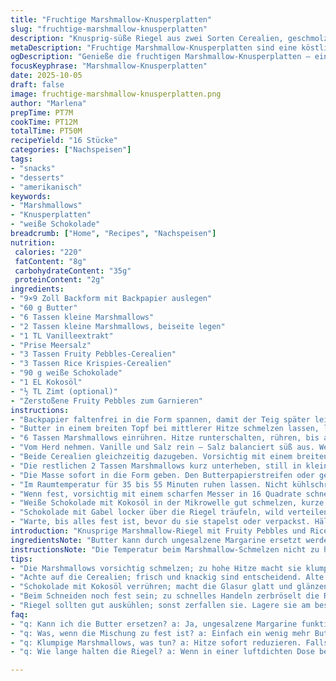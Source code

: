 ```yaml
---
title: "Fruchtige Marshmallow-Knusperplatten"
slug: "fruchtige-marshmallow-knusperplatten"
description: "Knusprig-süße Riegel aus zwei Sorten Cerealien, geschmolzenen Marshmallows und Butter, getoppt mit weißer Schokolade und knackigen Frucht-Pebbles. Leicht abgewandelt mit Kokosöl statt Butter im Finish und einer Prise Zimt für die extra Geschmacksnote. Einfach zuzubereiten in einem quadratischen Backblech, perfekt in 16 Stücke geschnitten. Eine Mischung aus knusprig, weich und fruchtig-süß, die im Mund schmilzt, mit sichtbaren Marshmallow-Nestern und zartem Schokoguss obendrauf. Ein Klassiker, den ich oft verfeinere für abwechslungsreichen Genuss."
metaDescription: "Fruchtige Marshmallow-Knusperplatten sind eine köstliche Mischung aus Cerealien und Marshmallows. Ein echter Süßigkeitenklassiker aus der amerikanischen Küche."
ogDescription: "Genieße die fruchtigen Marshmallow-Knusperplatten – eine leckere Mischung aus Cerealien, geschmolzenen Marshmallows und Schokolade. Perfekt zum Teilen."
focusKeyphrase: "Marshmallow-Knusperplatten"
date: 2025-10-05
draft: false
image: fruchtige-marshmallow-knusperplatten.png
author: "Marlena"
prepTime: PT7M
cookTime: PT12M
totalTime: PT50M
recipeYield: "16 Stücke"
categories: ["Nachspeisen"]
tags:
- "snacks"
- "desserts"
- "amerikanisch"
keywords:
- "Marshmallows"
- "Knusperplatten"
- "weiße Schokolade"
breadcrumb: ["Home", "Recipes", "Nachspeisen"]
nutrition: 
 calories: "220"
 fatContent: "8g"
 carbohydrateContent: "35g"
 proteinContent: "2g"
ingredients:
- "9×9 Zoll Backform mit Backpapier auslegen"
- "60 g Butter"
- "6 Tassen kleine Marshmallows"
- "2 Tassen kleine Marshmallows, beiseite legen"
- "1 TL Vanilleextrakt"
- "Prise Meersalz"
- "3 Tassen Fruity Pebbles-Cerealien"
- "3 Tassen Rice Krispies-Cerealien"
- "90 g weiße Schokolade"
- "1 EL Kokosöl"
- "½ TL Zimt (optional)"
- "Zerstoßene Fruity Pebbles zum Garnieren"
instructions:
- "Backpapier faltenfrei in die Form spannen, damit der Teig später leicht herausgehoben werden kann."
- "Butter in einem breiten Topf bei mittlerer Hitze schmelzen lassen, lieber langsam. Keine braune Butter!"
- "6 Tassen Marshmallows einrühren. Hitze runterschalten, rühren, bis alles glänzend und sämig fließt. Kleine Blasen zeigen perfekte Temperatur."
- "Vom Herd nehmen. Vanille und Salz rein – Salz balanciert süß aus. Wenn du Zimt magst, jetzt mit rein, gibt ein warmes Aroma."
- "Beide Cerealien gleichzeitig dazugeben. Vorsichtig mit einem breiten Löffel unterheben, nicht zu stark zerquetschen. Man will klare Cerealienstrukturen behalten."
- "Die restlichen 2 Tassen Marshmallows kurz unterheben, still in kleinen Stücken sichtbar lassen. Sie schmelzen später im Ofen nach und sorgen für Biss."
- "Die Masse sofort in die Form geben. Den Butterpapierstreifen oder gesprayte Hände zum Glattstreichen benutzen. Leicht andrücken, aber nicht zu fest schmieren, sonst werden die Riegel zäh."
- "Im Raumtemperatur für 35 bis 55 Minuten ruhen lassen. Nicht kühlschrankkalt, sonst brechen die Riegel beim Schneiden. Deckel auf, wenn sie länger draußen stehen."
- "Wenn fest, vorsichtig mit einem scharfen Messer in 16 Quadrate schneiden. Verwende ein langes Messer und säge sanft, nicht pressen."
- "Weiße Schokolade mit Kokosöl in der Mikrowelle gut schmelzen, kurze Pausen zum Rühren einplanen. Kokosöl macht die Glasur elastischer und glänzender als nur Schokolade."
- "Schokolade mit Gabel locker über die Riegel träufeln, wild verteilen. Mit zerquetschten Fruity Pebbles toppen – gibt Crunch und Farbe."
- "Warte, bis alles fest ist, bevor du sie stapelst oder verpackst. Hält ohne Kühlschrank mehrere Tage gut, aber frische Marshmallows bleiben am besten knackig."
introduction: "Knusprige Marshmallow-Riegel mit Fruity Pebbles und Rice Krispies sind Retro pur. Ich erinnere mich an die erste Versuchsladung, bei der ich fast alles zu einem geschmolzenen Klumpen verrührt habe. Die Kür besteht darin, die Marshmallows nur genau genug schmelzen zu lassen und die Cerealien mit Fingerspitzengefühl unterzumischen. So bleiben die Stücke käsig zäh mit knackigen Einschüben, ohne matschig zu werden. Ich habe dieses Mal noch Zimt dazugegeben – der spielt mit der Süße und hebt das Aroma überraschend gut. Die weiße Schokolade zum Schluss mit Kokosöl zu mischen, macht den Guss samtig und verhindert das Verhärten zu Staub. Beim Schneiden sollte man geduldig sein, ein zu schnelles Schlitzen zerbröselt die Riegel. Für mich machen die noch sichtbaren Marshmallowstückchen optisch und geschmacklich hier den Unterschied – ein wenig fluffig und nicht komplett verschmolzen. Optimal für Nascher, die mehr als nur klebrigen Zucker wollen."
ingredientsNote: "Butter kann durch ungesalzene Margarine ersetzt werden, falls Milchprodukte gemieden werden sollen. Anstelle der Mini-Marshmallows eignen sich auch vegane Marshmallows, hier aber auf Qualität achten, manche lösen sich schlechter auf. Vanilleextrakt bitte hochwertig – billiger kann bitter sein. Ich rate bei den Cerealien, immer frisch und knackig zu nehmen; altbackene knicken schnell beim Rühren. Frucht-Pebbles geben Zucker und Fruchtaromen, wer sie nicht da hat, kann z.B. puffigen Cornflakes in ähnlicher Menge nehmen, das ändert den Geschmack minimal. Die weiße Schokolade klappt mit Kuvertüre besser, sonst immer kurz und sanft schmelzen, sonst brennt die Masse an. Kokosöl macht die Glasur stabiler und glänzende, alternativ ein neutrales Öl oder Butter. Zimt optional, hebt die Süße subtil, angefangen mit wenig."
instructionsNote: "Die Temperatur beim Marshmallow-Schmelzen nicht zu hoch, sonst werden sie klumpig oder braun. Topf von innen schnell abkratzen, damit nichts anbrennt. Beim Einrühren der Cerealien nicht zu viel rühren, sonst werden sie matschig und brechen die Struktur. Kleine Marshmallow-Stücke ganz am Schluss nur kurz unterheben – sie schmelzen dann im warmen Teig weiter und sorgen für angenehme Häppchen. Beim Verteilen in die Form am besten den Butterpapierstreifen als Hilfsmittel nehmen, damit nicht alles am Löffel kleben bleibt. Riegel gut auskühlen lassen, bevor sie in Form geschnitten werden, sonst zerfallen sie. Weiß-schokoladen-Guss sollte immer sanft eingearbeitet werden, Gabelzinken helfen, eine dekorative unregelmäßige Struktur zu bekommen. Mit zerdrückten Fruity Pebbles garnieren, solange der Guss noch feucht ist. Die Riegel lagern am besten in luftdichter Dose bei Raumtemperatur. Sollte der Guss zu schnell hart werden, kurz mit der Hand erwärmen und nacharbeiten."
tips:
- "Die Marshmallows vorsichtig schmelzen; zu hohe Hitze macht sie klumpig. Rühren, bis alles schön glänzt. Kleine Blasen sind ein gutes Zeichen. Die restantes Marshmallows am Ende hinzugeben; das sorgt für den richtigen Biss."
- "Achte auf die Cerealien; frisch und knackig sind entscheidend. Alte Cerealien zerbröseln schnell und machen den Riegel matschig. Wenn du fruchtige Pebbles nicht hast, funktionieren puffige Cornflakes gut, Geschmack bleibt fast gleich."
- "Schokolade mit Kokosöl verrühren; macht die Glasur glatt und glänzend. Wenn sie zu schnell hart wird, einfach in den Händen aufwärmen. Es hilft, die Technik beim Schmelzen zu beachten – lieber langsame Temperatur."
- "Beim Schneiden noch fest sein; zu schnelles Handeln zerbröselt die Riegel. Ein scharfes, langes Messer verwenden; das gibt eine saubere Kante. Geduld ist auch hier der Schlüssel, ruhig sägen statt drücken."
- "Riegel sollten gut auskühlen; sonst zerfallen sie. Lagere sie am besten in einer luftdichten Dose. Wenn sie zu hart werden, kann etwas Feuchtigkeit helfen, sie wieder weich zu machen. Echt praktisch."
faq:
- "q: Kann ich die Butter ersetzen? a: Ja, ungesalzene Margarine funktioniert gut. Achte aber auf die Qualität der Margarine; pflegeleicht geht vielleicht nicht immer."
- "q: Was, wenn die Mischung zu fest ist? a: Einfach ein wenig mehr Butter oder Kokosöl hinzufügen. Es hilft, dabei immer wieder zu kontrollieren, wie die Konsistenz aussieht, bevor die Cerealien hinzukommen."
- "q: Klumpige Marshmallows, was tun? a: Hitze sofort reduzieren. Falls nötig, andere Zutaten dazu geben; vielleicht etwas mehr Vanille, um den Geschmack auszugleichen."
- "q: Wie lange halten die Riegel? a: Wenn in einer luftdichten Dose bei Raumtemperatur gelagert, kommen sie mehrere Tage gut klar. Bei zu viel Luftfeuchtigkeit zersetzen sie schneller. Das ist wichtig."

---
```

